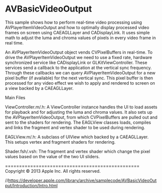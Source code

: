 AVBasicVideoOutput
==================

This sample shows how to perform real-time video processing using AVPlayerItemVideoOutput and how to optimally display processed video frames on screen using CAEAGLLayer and CADisplayLink. It uses simple math to adjust the luma and chroma values of pixels in every video frame in real time. 

An AVPlayerItemVideoOutput object vends CVPixelBuffers in real-time. To drive the AVPlayerItemVideoOutput we need to use a fixed rate, hardware synchronized service like CADisplayLink or GLKitViewController. These services send a callback to the application at the vertical sync frequency. Through these callbacks we can query AVPlayerItemVideoOutput for a new pixel buffer (if available) for the next vertical sync. This pixel buffer is then processed for any video effect we wish to apply and rendered to screen on a view backed by a CAEAGLLayer.


Main Files

ViewController.m/.h:
A ViewController instance handles the UI to load assets for playback and for adjusting the luma and chroma values. It also sets up the AVPlayerItemVideoOutput, from which CVPixelBuffers are pulled out and sent to the shaders for rendering. The EAGLView classes loads, compiles and links the fragment and vertex shader to be used during rendering. 

EAGLView.m/.h:
 A subclass of UIView which backed by a CAEAGLLayer. This setups vertex and fragment shaders for rendering.

Shader.fsh/.vsh:
 The fragment and vertex shader which change the pixel values based on the value of the two UI sliders.

================================================
Copyright © 2013 Apple Inc. All rights reserved.

//https://developer.apple.com/library/archive/samplecode/AVBasicVideoOutput/Introduction/Intro.html
